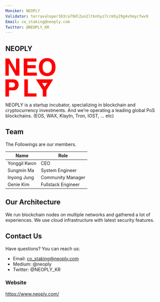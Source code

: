 ```yaml
---
Moniker: NEOPLY
Validator: terravaloper103ra79dl2un2ltknhyz7crm5y29g4vhmycfwv9
Email: co_staking@neoply.com
Twitter: @NEOPLY_KR
---
```


## NEOPLY
![NEOPLY](./logo.png)

NEOPLY is a startup incubator, specializing in blockchain and cryptocurrency investments.
And we’re operating a leading global PoS blockchains. (EOS, WAX, Klaytn, Tron, IOST, ... etc)

## Team

The Followings are our members.

| Name            | Role               |
| --------------- | ------------------ |
| Yonggil Kwon    | CEO                |
| Sungmin Ma      | System Engineer    |
| Inyong Jung     | Community Manager  |
| Genie Kim       | Fullstack Engineer |

## Our Architecture
We run blockchain nodes on multiple networks and gathered a lot of experiences.
We use cloud infrastructure with latest security features.

## Contact Us

Have questions? You can reach us:

- Email: co_staking@neoply.com
- Medium: @neoply
- Twitter: @NEOPLY_KR

### Website

https://www.neoply.com/
